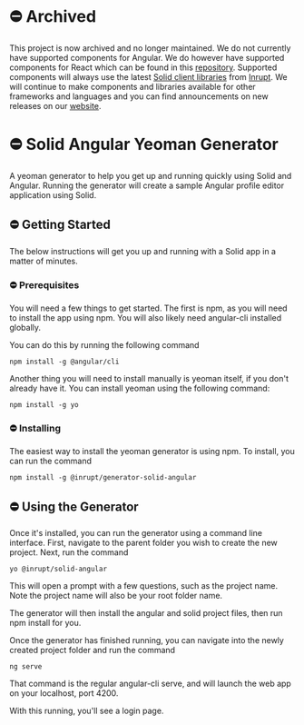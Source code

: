 # ⛔ Archived 
This project is now archived and no longer maintained. 
We do not currently have supported components for Angular. 
We do however have supported components for React which can be found in this [repository](https://github.com/inrupt/solid-ui-react).
Supported components will always use the latest [Solid client libraries](https://github.com/inrupt/solid-client-js) from [Inrupt](https://inrupt.com). 
We will continue to make components and libraries available for other frameworks and languages and you can find announcements on new releases on our [website](https://inrupt.com/blog).


# ⛔ Solid Angular Yeoman Generator

A yeoman generator to help you get up and running quickly using Solid and Angular. Running the generator will create a sample Angular profile editor application using Solid.

## ⛔ Getting Started

The below instructions will get you up and running with a Solid app in a matter of minutes.

### ⛔ Prerequisites

You will need a few things to get started. The first is npm, as you will need to install the app using npm. You will also likely need angular-cli installed globally. 

You can do this by running the following command

```
npm install -g @angular/cli
```

Another thing you will need to install manually is yeoman itself, if you don't already have it. You can install yeoman using the following command:
```
npm install -g yo
```

### ⛔ Installing

The easiest way to install the yeoman generator is using npm. To install, you can run the command
```
npm install -g @inrupt/generator-solid-angular
```

## ⛔ Using the Generator

Once it's installed, you can run the generator using a command line interface. First, navigate to the parent folder you wish to create the new project. Next, run the command
```
yo @inrupt/solid-angular
```
This will open a prompt with a few questions, such as the project name. Note the project name will also be your root folder name.

The generator will then install the angular and solid project files, then run npm install for you.

Once the generator has finished running, you can navigate into the newly created project folder and run the command
``` 
ng serve
```
That command is the regular angular-cli serve, and will launch the web app on your localhost, port 4200.

With this running, you'll see a login page.
